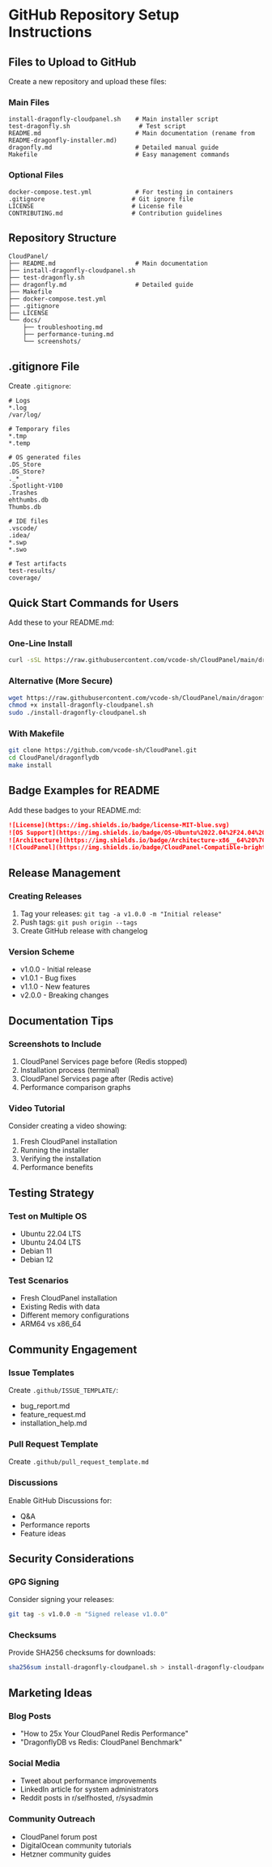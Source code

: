 # GitHub Repository Setup Instructions

## Files to Upload to GitHub

Create a new repository and upload these files:

### Main Files
```
install-dragonfly-cloudpanel.sh    # Main installer script
test-dragonfly.sh                   # Test script
README.md                          # Main documentation (rename from README-dragonfly-installer.md)
dragonfly.md                       # Detailed manual guide
Makefile                           # Easy management commands
```

### Optional Files
```
docker-compose.test.yml            # For testing in containers
.gitignore                        # Git ignore file
LICENSE                           # License file
CONTRIBUTING.md                   # Contribution guidelines
```

## Repository Structure

```
CloudPanel/
├── README.md                      # Main documentation
├── install-dragonfly-cloudpanel.sh
├── test-dragonfly.sh
├── dragonfly.md                   # Detailed guide
├── Makefile
├── docker-compose.test.yml
├── .gitignore
├── LICENSE
└── docs/
    ├── troubleshooting.md
    ├── performance-tuning.md
    └── screenshots/
```

## .gitignore File

Create `.gitignore`:
```
# Logs
*.log
/var/log/

# Temporary files
*.tmp
*.temp

# OS generated files
.DS_Store
.DS_Store?
._*
.Spotlight-V100
.Trashes
ehthumbs.db
Thumbs.db

# IDE files
.vscode/
.idea/
*.swp
*.swo

# Test artifacts
test-results/
coverage/
```

## Quick Start Commands for Users

Add these to your README.md:

### One-Line Install
```bash
curl -sSL https://raw.githubusercontent.com/vcode-sh/CloudPanel/main/dragonflydb/install-dragonfly-cloudpanel.sh | sudo bash
```

### Alternative (More Secure)
```bash
wget https://raw.githubusercontent.com/vcode-sh/CloudPanel/main/dragonflydb/install-dragonfly-cloudpanel.sh
chmod +x install-dragonfly-cloudpanel.sh
sudo ./install-dragonfly-cloudpanel.sh
```

### With Makefile
```bash
git clone https://github.com/vcode-sh/CloudPanel.git
cd CloudPanel/dragonflydb
make install
```

## Badge Examples for README

Add these badges to your README.md:

```markdown
![License](https://img.shields.io/badge/license-MIT-blue.svg)
![OS Support](https://img.shields.io/badge/OS-Ubuntu%2022.04%2F24.04%20%7C%20Debian%2011%2F12-green.svg)
![Architecture](https://img.shields.io/badge/Architecture-x86__64%20%7C%20ARM64-yellow.svg)
![CloudPanel](https://img.shields.io/badge/CloudPanel-Compatible-brightgreen.svg)
```

## Release Management

### Creating Releases
1. Tag your releases: `git tag -a v1.0.0 -m "Initial release"`
2. Push tags: `git push origin --tags`
3. Create GitHub release with changelog

### Version Scheme
- v1.0.0 - Initial release
- v1.0.1 - Bug fixes
- v1.1.0 - New features
- v2.0.0 - Breaking changes

## Documentation Tips

### Screenshots to Include
1. CloudPanel Services page before (Redis stopped)
2. Installation process (terminal)
3. CloudPanel Services page after (Redis active)
4. Performance comparison graphs

### Video Tutorial
Consider creating a video showing:
1. Fresh CloudPanel installation
2. Running the installer
3. Verifying the installation
4. Performance benefits

## Testing Strategy

### Test on Multiple OS
- Ubuntu 22.04 LTS
- Ubuntu 24.04 LTS  
- Debian 11
- Debian 12

### Test Scenarios
- Fresh CloudPanel installation
- Existing Redis with data
- Different memory configurations
- ARM64 vs x86_64

## Community Engagement

### Issue Templates
Create `.github/ISSUE_TEMPLATE/`:
- bug_report.md
- feature_request.md
- installation_help.md

### Pull Request Template
Create `.github/pull_request_template.md`

### Discussions
Enable GitHub Discussions for:
- Q&A
- Performance reports
- Feature ideas

## Security Considerations

### GPG Signing
Consider signing your releases:
```bash
git tag -s v1.0.0 -m "Signed release v1.0.0"
```

### Checksums
Provide SHA256 checksums for downloads:
```bash
sha256sum install-dragonfly-cloudpanel.sh > install-dragonfly-cloudpanel.sh.sha256
```

## Marketing Ideas

### Blog Posts
- "How to 25x Your CloudPanel Redis Performance"
- "DragonflyDB vs Redis: CloudPanel Benchmark"

### Social Media
- Tweet about performance improvements
- LinkedIn article for system administrators
- Reddit posts in r/selfhosted, r/sysadmin

### Community Outreach
- CloudPanel forum post
- DigitalOcean community tutorials
- Hetzner community guides